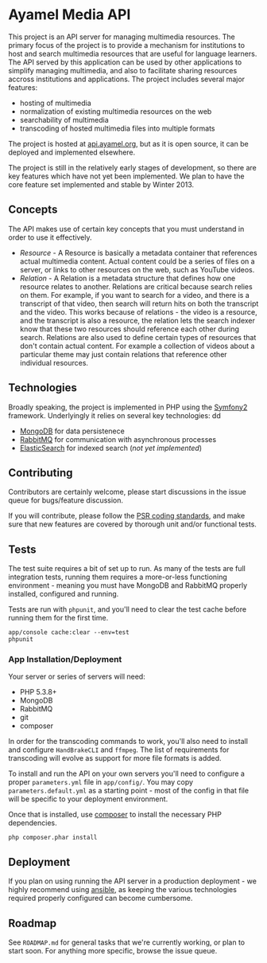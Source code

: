 # Ayamel Media API #

This project is an API server for managing multimedia resources.  The primary focus of the project is to provide a 
mechanism for institutions to host and search multimedia resources that are useful for language learners. The API served
by this application can be used by other applications to simplify managing multimedia, and also to facilitate
sharing resources accross institutions and applications.  The project includes several major features:

* hosting of multimedia
* normalization of existing multimedia resources on the web
* searchability of multimedia
* transcoding of hosted multimedia files into multiple formats

The project is hosted at [api.ayamel.org](http://api.ayamel.org), but as it is open source, it can be deployed
and implemented elsewhere.

The project is still in the relatively early stages of development, so there are key features which have not yet been implemented.  We plan to have the core feature set implemented and stable by Winter 2013.

## Concepts ##

The API makes use of certain key concepts that you must understand in order to use it effectively.

* *Resource* - A Resource is basically a metadata container that references actual multimedia content.  Actual content could be a series of files on a server, or links to other resources on the web, such as YouTube videos.
* *Relation* - A Relation is a metadata structure that defines how one resource relates to another.  Relations are critical because search relies on them.  For example, if you want to search for a video, and there is a transcript of that video, then search will return hits on both the transcript and the video.  This works because of relations - the video is a resource, and the transcript is also a resource, the relation lets the search indexer know that these two resources should reference each other during search.  Relations are also used to define certain types of resources that don't contain actual content.  For example a collection of videos about a particular theme may just contain relations that reference other individual resources.

## Technologies ##

Broadly speaking, the project is implemented in PHP using the [Symfony2](http://symfony.com/) framework.  Underlyingly it relies on several
key technologies:
dd
* [MongoDB](http://www.mongodb.org/) for data persistenece
* [RabbitMQ](http://www.rabbitmq.com/) for communication with asynchronous processes
* [ElasticSearch](http://www.elasticsearch.org/) for indexed search (*not yet implemented*)

## Contributing ##

Contributors are certainly welcome, please start discussions in the issue queue for bugs/feature discussion.

If you will contribute, please follow the [PSR coding standards](), and make sure that new features are covered by thorough unit and/or functional tests.

## Tests ##

The test suite requires a bit of set up to run.  As many of the tests are full integration tests, running them requires a
more-or-less functioning environment - meaning you must have MongoDB and RabbitMQ properly installed, configured and running.

Tests are run with `phpunit`, and you'll need to clear the test cache before running them for the first time.

    app/console cache:clear --env=test
    phpunit

### App Installation/Deployment ###

Your server or series of servers will need:

* PHP 5.3.8+
* MongoDB
* RabbitMQ
* git
* composer

In order for the transcoding commands to work, you'll also need to install and configure `HandBrakeCLI` and `ffmpeg`.  The list of requirements for transcoding will evolve as support for more file formats is added.

To install and run the API on your own servers you'll need to configure a proper `parameters.yml` file in `app/config/`.  You may copy `parameters.default.yml` as a starting point - most of the config in that file will be specific to your deployment environment.

Once that is installed, use [composer](getcomposer.org) to install the necessary PHP dependencies.

    php composer.phar install

## Deployment ##

If you plan on using running the API server in a production deployment - we highly recommend using [ansible](http://ansible.cc/), as keeping the various technologies required properly configured can become cumbersome.

## Roadmap ##

See `ROADMAP.md` for general tasks that we're currently working, or plan to start soon.  For anything more specific, browse the issue queue.
